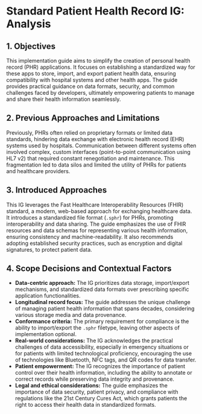 # Standard Patient Health Record IG: Analysis

## 1. Objectives

This implementation guide aims to simplify the creation of personal health record (PHR) applications. It focuses on establishing a standardized way for these apps to store, import, and export patient health data, ensuring compatibility with hospital systems and other health apps. The guide provides practical guidance on data formats, security, and common challenges faced by developers, ultimately empowering patients to manage and share their health information seamlessly. 

## 2. Previous Approaches and Limitations

Previously, PHRs often relied on proprietary formats or limited data standards, hindering data exchange with electronic health record (EHR) systems used by hospitals. Communication between different systems often involved complex, custom interfaces (point-to-point communication using HL7 v2) that required constant renegotiation and maintenance. This fragmentation led to data silos and limited the utility of PHRs for patients and healthcare providers.

## 3. Introduced Approaches

This IG leverages the Fast Healthcare Interoperability Resources (FHIR) standard, a modern, web-based approach for exchanging healthcare data. It introduces a standardized file format (`.sphr`) for PHRs, promoting interoperability and data sharing. The guide emphasizes the use of FHIR resources and data schemas for representing various health information, ensuring consistency and machine-readability. It also recommends adopting established security practices, such as encryption and digital signatures, to protect patient data.

## 4. Scope Decisions and Contextual Factors

- **Data-centric approach:** The IG prioritizes data storage, import/export mechanisms, and standardized data formats over prescribing specific application functionalities.
- **Longitudinal record focus:** The guide addresses the unique challenge of managing patient health information that spans decades, considering various storage media and data provenance.
- **Conformance criteria:** The primary requirement for compliance is the ability to import/export the `.sphr` filetype, leaving other aspects of implementation optional.
- **Real-world considerations:** The IG acknowledges the practical challenges of data accessibility, especially in emergency situations or for patients with limited technological proficiency, encouraging the use of technologies like Bluetooth, NFC tags, and QR codes for data transfer.
- **Patient empowerment:** The IG recognizes the importance of patient control over their health information, including the ability to annotate or correct records while preserving data integrity and provenance.
- **Legal and ethical considerations:** The guide emphasizes the importance of data security, patient privacy, and compliance with regulations like the 21st Century Cures Act, which grants patients the right to access their health data in standardized formats. 
